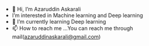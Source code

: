 - 👋 Hi, I’m Azaruddin Askarali
-  I’m interested in Machine learning and Deep learning
- 🌱 I’m currently learning Deep learning
- 📫 How to reach me ...You can reach me through mail(azaruddinaskarali@gmail.com)

<!---
azaruddinaskarali/azaruddinaskarali is a ✨ special ✨ repository because its `README.md` (this file) appears on your GitHub profile.
You can click the Preview link to take a look at your changes.
--->
